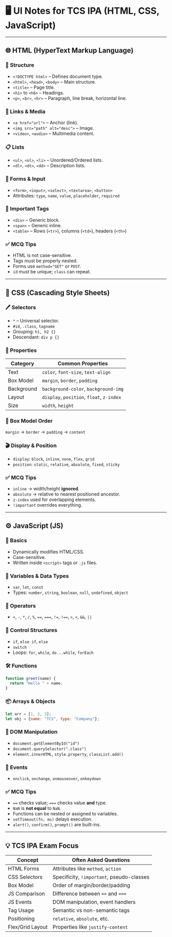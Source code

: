 
# 🖥️ UI Notes for TCS IPA (HTML, CSS, JavaScript)

---

## 🌐 HTML (HyperText Markup Language)

### 🧱 Structure
- `<!DOCTYPE html>` – Defines document type.
- `<html>`, `<head>`, `<body>` – Main structure.
- `<title>` – Page title.
- `<h1>` to `<h6>` – Headings.
- `<p>`, `<br>`, `<hr>` – Paragraph, line break, horizontal line.

### 🔗 Links & Media
- `<a href="url">` – Anchor (link).
- `<img src="path" alt="desc">` – Image.
- `<video>`, `<audio>` – Multimedia content.

### 📋 Lists
- `<ul>`, `<ol>`, `<li>` – Unordered/Ordered lists.
- `<dl>`, `<dt>`, `<dd>` – Description lists.

### 🔘 Forms & Input
- `<form>`, `<input>`, `<select>`, `<textarea>`, `<button>`
- Attributes: `type`, `name`, `value`, `placeholder`, `required`

### 🧠 Important Tags
- `<div>` – Generic block.
- `<span>` – Generic inline.
- `<table>` – Rows (`<tr>`), columns (`<td>`), headers (`<th>`)

### ✅ MCQ Tips
- HTML is not case-sensitive.
- Tags must be properly nested.
- Forms use `method="GET"` or `POST`.
- `id` must be unique; `class` can repeat.

---

## 🎨 CSS (Cascading Style Sheets)

### 🖊️ Selectors
- `*` – Universal selector.
- `#id`, `.class`, `tagname`
- Grouping: `h1, h2 {}`  
- Descendant: `div p {}`

### 🎯 Properties
| Category     | Common Properties                   |
|--------------|-------------------------------------|
| Text         | `color`, `font-size`, `text-align` |
| Box Model    | `margin`, `border`, `padding`       |
| Background   | `background-color`, `background-img` |
| Layout       | `display`, `position`, `float`, `z-index` |
| Size         | `width`, `height`                   |

### 🧱 Box Model Order
`margin` → `border` → `padding` → `content`

### 🎬 Display & Position
- `display`: `block`, `inline`, `none`, `flex`, `grid`
- `position`: `static`, `relative`, `absolute`, `fixed`, `sticky`

### ✅ MCQ Tips
- `inline` → width/height **ignored**.
- `absolute` → relative to nearest positioned ancestor.
- `z-index` used for overlapping elements.
- `!important` overrides everything.

---

## ⚙️ JavaScript (JS)

### 📌 Basics
- Dynamically modifies HTML/CSS.
- Case-sensitive.
- Written inside `<script>` tags or `.js` files.

### 🔢 Variables & Data Types
- `var`, `let`, `const`
- Types: `number`, `string`, `boolean`, `null`, `undefined`, `object`

### 🔄 Operators
- `+`, `-`, `*`, `/`, `%`, `==`, `===`, `!=`, `!==`, `>`, `<`, `&&`, `||`

### 🔁 Control Structures
- `if`, `else if`, `else`
- `switch`  
- Loops: `for`, `while`, `do...while`, `forEach`

### 🛠️ Functions
```javascript
function greet(name) {
  return "Hello " + name;
}
```

### 📦 Arrays & Objects
```javascript
let arr = [1, 2, 3];
let obj = {name: "TCS", type: "Company"};
```

### 🔄 DOM Manipulation
- `document.getElementById("id")`
- `document.querySelector(".class")`
- `element.innerHTML`, `style.property`, `classList.add()`

### 🎯 Events
- `onclick`, `onchange`, `onmouseover`, `onkeydown`

### ✅ MCQ Tips
- `==` checks value; `===` checks value **and** type.
- `NaN` is **not equal** to `NaN`.
- Functions can be nested or assigned to variables.
- `setTimeout(fn, ms)` delays execution.
- `alert()`, `confirm()`, `prompt()` are built-ins.

---

## 💡 TCS IPA Exam Focus

| Concept                  | Often Asked Questions                  |
|--------------------------|----------------------------------------|
| HTML Forms               | Attributes like `method`, `action`     |
| CSS Selectors            | Specificity, `!important`, pseudo-classes |
| Box Model                | Order of margin/border/padding         |
| JS Comparison            | Difference between `==` and `===`      |
| JS Events                | DOM manipulation, event handlers       |
| Tag Usage                | Semantic vs non-semantic tags          |
| Positioning              | `relative`, `absolute`, etc.           |
| Flex/Grid Layout         | Properties like `justify-content`      |
